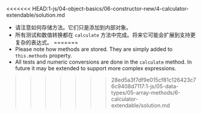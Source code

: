 
<<<<<<< HEAD:1-js/04-object-basics/06-constructor-new/4-calculator-extendable/solution.md
- 请注意如何存储方法。它们只是添加到内部对象。
- 所有测试和数值转换都在 `calculate` 方法中完成。将来它可能会扩展到支持更复杂的表达式。
=======
- Please note how methods are stored. They are simply added to `this.methods` property.
- All tests and numeric conversions are done in the `calculate` method. In future it may be extended to support more complex expressions.
>>>>>>> 28ed5a3f7df9e015cf81c126423c76c9408d7117:1-js/05-data-types/05-array-methods/6-calculator-extendable/solution.md
